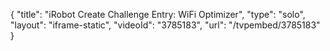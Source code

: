 {
    "title": "iRobot Create Challenge Entry: WiFi Optimizer",
    "type": "solo",
    "layout": "iframe-static",
    "videoId": "3785183",
    "url": "\/tvpembed\/3785183"
}
